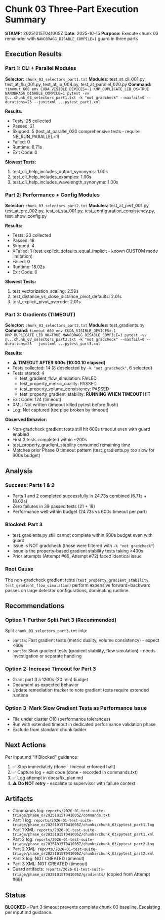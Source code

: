 # Chunk 03 Three-Part Execution Summary

**STAMP:** 20251015T041005Z
**Date:** 2025-10-15
**Purpose:** Execute chunk 03 remainder with `NANOBRAGG_DISABLE_COMPILE=1` guard in three parts

## Execution Results

### Part 1: CLI + Parallel Modules
**Selector:** `chunk_03_selectors_part1.txt`
**Modules:** test_at_cli_001.py, test_at_flu_001.py, test_at_io_004.py, test_at_parallel_020.py
**Command:** `timeout 600 env CUDA_VISIBLE_DEVICES=-1 KMP_DUPLICATE_LIB_OK=TRUE NANOBRAGG_DISABLE_COMPILE=1 pytest -vv @...chunk_03_selectors_part1.txt -k "not gradcheck" --maxfail=0 --durations=25 --junitxml ...pytest_part1.xml`

**Results:**
- Tests: 25 collected
- Passed: 21
- Skipped: 5 (test_at_parallel_020 comprehensive tests - require NB_RUN_PARALLEL=1)
- Failed: 0
- Runtime: 6.71s
- Exit Code: 0

**Slowest Tests:**
1. test_cli_help_includes_output_synonyms: 1.00s
2. test_cli_help_includes_examples: 1.00s
3. test_cli_help_includes_wavelength_synonyms: 1.00s

### Part 2: Performance + Config Modules
**Selector:** `chunk_03_selectors_part2.txt`
**Modules:** test_at_perf_001.py, test_at_pre_002.py, test_at_sta_001.py, test_configuration_consistency.py, test_show_config.py

**Results:**
- Tests: 23 collected
- Passed: 18
- Skipped: 4
- XFailed: 1 (test_explicit_defaults_equal_implicit - known CUSTOM mode limitation)
- Failed: 0
- Runtime: 18.02s
- Exit Code: 0

**Slowest Tests:**
1. test_vectorization_scaling: 2.59s
2. test_distance_vs_close_distance_pivot_defaults: 2.01s
3. test_explicit_pivot_override: 2.01s

### Part 3: Gradients (TIMEOUT)
**Selector:** `chunk_03_selectors_part3.txt`
**Modules:** test_gradients.py
**Command:** `timeout 600 env CUDA_VISIBLE_DEVICES=-1 KMP_DUPLICATE_LIB_OK=TRUE NANOBRAGG_DISABLE_COMPILE=1 pytest -vv @...chunk_03_selectors_part3.txt -k "not gradcheck" --maxfail=0 --durations=25 --junitxml ...pytest_part3.xml`

**Results:**
- ⚠️ **TIMEOUT AFTER 600s (10:00.10 elapsed)**
- Tests collected: 14 (8 deselected by `-k "not gradcheck"`, 6 selected)
- Tests started: 4
  - test_gradient_flow_simulation: FAILED
  - test_property_metric_duality: PASSED
  - test_property_volume_consistency: PASSED
  - test_property_gradient_stability: **RUNNING WHEN TIMEOUT HIT**
- Exit Code: 124 (timeout)
- XML: Not written (timeout killed pytest before flush)
- Log: Not captured (tee pipe broken by timeout)

**Observed Behavior:**
- Non-gradcheck gradient tests still hit 600s timeout even with guard enabled
- First 3 tests completed within ~200s
- test_property_gradient_stability consumed remaining time
- Matches prior Phase O timeout pattern (test_gradients.py too slow for 600s budget)

## Analysis

### Success: Parts 1 & 2
- Parts 1 and 2 completed successfully in 24.73s combined (6.71s + 18.02s)
- Zero failures in 39 passed tests (21 + 18)
- Performance well within budget (24.73s vs 600s timeout per part)

### Blocked: Part 3
- test_gradients.py still cannot complete within 600s budget even with guard
- Issue is NOT gradcheck (those were filtered with `-k "not gradcheck"`)
- Issue is the property-based gradient stability tests taking >400s
- Prior attempts (Attempt #69, Attempt #72) faced identical issue

### Root Cause
The non-gradcheck gradient tests (`test_property_gradient_stability`, `test_gradient_flow_simulation`) perform expensive forward+backward passes on large detector configurations, dominating runtime.

## Recommendations

### Option 1: Further Split Part 3 (Recommended)
Split `chunk_03_selectors_part3.txt` into:
- `part3a`: Fast gradient tests (metric duality, volume consistency) - expect <60s
- `part3b`: Slow gradient tests (gradient stability, flow simulation) - needs investigation or separate handling

### Option 2: Increase Timeout for Part 3
- Grant part 3 a 1200s (20 min) budget
- Document as expected behavior
- Update remediation tracker to note gradient tests require extended runtime

### Option 3: Mark Slow Gradient Tests as Performance Issue
- File under cluster C18 (performance tolerances)
- Run with extended timeout in dedicated performance validation phase
- Exclude from standard chunk ladder

## Next Actions

Per input.md "If Blocked" guidance:
1. ✅ Stop immediately (done - timeout enforced halt)
2. ✅ Capture log + exit code (done - recorded in commands.txt)
3. ✅ Log attempt in docs/fix_plan.md
4. ⚠️ **Do NOT retry** - escalate to supervisor with failure context

## Artifacts

- Commands log: `reports/2026-01-test-suite-triage/phase_o/20251015T041005Z/commands.txt`
- Part 1 log: `reports/2026-01-test-suite-triage/phase_o/20251015T041005Z/chunks/chunk_03/pytest_part1.log`
- Part 1 XML: `reports/2026-01-test-suite-triage/phase_o/20251015T041005Z/chunks/chunk_03/pytest_part1.xml`
- Part 2 log: `reports/2026-01-test-suite-triage/phase_o/20251015T041005Z/chunks/chunk_03/pytest_part2.log`
- Part 2 XML: `reports/2026-01-test-suite-triage/phase_o/20251015T041005Z/chunks/chunk_03/pytest_part2.xml`
- Part 3 log: NOT CREATED (timeout)
- Part 3 XML: NOT CREATED (timeout)
- Guard artifacts: `reports/2026-01-test-suite-triage/phase_o/20251015T041005Z/gradients/` (copied from Attempt #69)

## Status
**BLOCKED** - Part 3 timeout prevents complete chunk 03 baseline. Escalating per input.md guidance.
